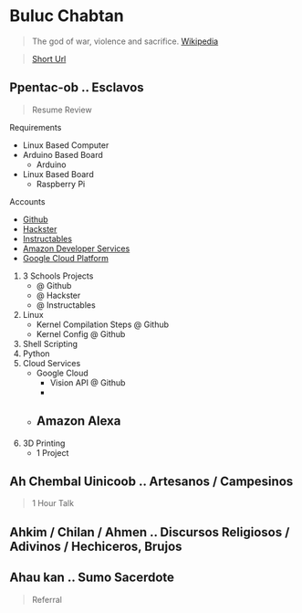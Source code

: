 # Buluc Chabtan

> The god of war, violence and sacrifice. [Wikipedia](https://en.wikipedia.org/wiki/List_of_Maya_gods_and_supernatural_beings)

> [Short Url](https://goo.gl/EaHYCN)

## Ppentac-ob .. Esclavos

> Resume Review

Requirements

- Linux Based Computer
- Arduino Based Board
  - Arduino
- Linux Based Board
  - Raspberry Pi

Accounts

- [Github](https://github.com/)
- [Hackster](https://www.hackster.io/)
- [Instructables](http://www.instructables.com/)
- [Amazon Developer Services](https://developer.amazon.com/)
- [Google Cloud Platform](https://cloud.google.com/)

1. 3 Schools Projects
   - @ Github
   - @ Hackster
   - @ Instructables
2. Linux
   - Kernel Compilation Steps @ Github
   - Kernel Config @ Github
3. Shell Scripting
3. Python
4. Cloud Services
   - Google Cloud
     - Vision API @ Github
     - 
   - Amazon Alexa
     - 
5. 3D Printing
   - 1 Project

## Ah Chembal Uinicoob .. Artesanos / Campesinos

> 1 Hour Talk

## Ahkim / Chilan / Ahmen .. Discursos Religiosos / Adivinos / Hechiceros, Brujos

## Ahau kan .. Sumo Sacerdote

> Referral

